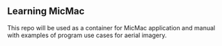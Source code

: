 ## Learning MicMac

This repo will be used as a container for MicMac application and manual with examples of program use cases for aerial imagery.
